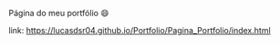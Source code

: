 Página do meu portfólio 😄

link: https://lucasdsr04.github.io/Portfolio/Pagina_Portfolio/index.html
